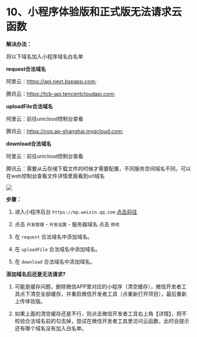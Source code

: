 # 10、小程序体验版和正式版无法请求云函数

**解决办法：**

将以下域名加入小程序域名白名单 

**request合法域名**

阿里云：https://api.next.bspapp.com;

腾讯云：https://tcb-api.tencentcloudapi.com;

**uploadFile合法域名**

阿里云：前往unicloud控制台查看

腾讯云：https://cos.ap-shanghai.myqcloud.com;

**download合法域名**

阿里云：前往unicloud控制台查看

腾讯云：需要从云存储下载文件的时候才需要配置，不同服务空间域名不同，可以在web控制台查看文件详情里面看到url域名

![](https://mp-cf0c5e69-620c-4f3c-84ab-f4619262939f.cdn.bspapp.com/cloudstorage/83508b93-a64d-46f1-a550-e99bd10205fa.png)

**步骤：**

1. 进入小程序后台 `https://mp.weixin.qq.com` [点击前往](https://mp.weixin.qq.com)

2. 点击 `开发管理` - `开发设置` - 服务器域名 点击 `修改`

3. 在 `request` 合法域名中添加域名。

4. 在 `uploadFile` 合法域名中添加域名。

5. 在 `download` 合法域名中添加域名。



**添加域名后还是无法请求?**

1. 可能是缓存问题，删除微信APP里对应的小程序（清空缓存），微信开发者工具点下清空全部缓存，并重启微信开发者工具（点重新打开项目），最后重新上传体验版。

2. 如果上面的清空缓存还是不行，则点击微信开发者工具右上角【详情】，把不校验合法域名前的勾去掉，尝试在微信开发者工具里访问云函数，此时会提示还有哪个域名没有加入白名单。